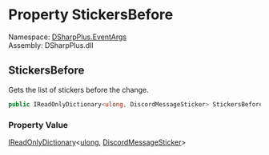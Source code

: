 # Property StickersBefore

Namespace: [DSharpPlus.EventArgs](DSharpPlus.EventArgs.md)  
Assembly: DSharpPlus.dll

## <a id="DSharpPlus_EventArgs_GuildStickersUpdateEventArgs_StickersBefore"></a>StickersBefore

Gets the list of stickers before the change.

```csharp
public IReadOnlyDictionary<ulong, DiscordMessageSticker> StickersBefore { get; }
```

### Property Value

[IReadOnlyDictionary](https://learn.microsoft.com/dotnet/api/system.collections.generic.ireadonlydictionary\-2)<[ulong](https://learn.microsoft.com/dotnet/api/system.uint64), [DiscordMessageSticker](DSharpPlus.Entities.DiscordMessageSticker.md)\>

